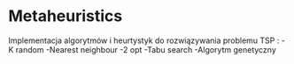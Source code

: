 # Metaheuristics

Implementacja algorytmów i heurtystyk do rozwiązywania problemu TSP :
-K random
-Nearest neighbour
-2 opt
-Tabu search
-Algorytm genetyczny

